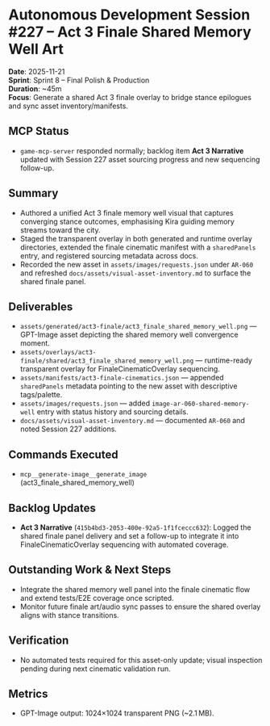 # Autonomous Development Session #227 – Act 3 Finale Shared Memory Well Art

**Date**: 2025-11-21  
**Sprint**: Sprint 8 – Final Polish & Production  
**Duration**: ~45m  
**Focus**: Generate a shared Act 3 finale overlay to bridge stance epilogues and sync asset inventory/manifests.

## MCP Status
- `game-mcp-server` responded normally; backlog item **Act 3 Narrative** updated with Session 227 asset sourcing progress and new sequencing follow-up.

## Summary
- Authored a unified Act 3 finale memory well visual that captures converging stance outcomes, emphasising Kira guiding memory streams toward the city.
- Staged the transparent overlay in both generated and runtime overlay directories, extended the finale cinematic manifest with a `sharedPanels` entry, and registered sourcing metadata across docs.
- Recorded the new asset in `assets/images/requests.json` under `AR-060` and refreshed `docs/assets/visual-asset-inventory.md` to surface the shared finale panel.

## Deliverables
- `assets/generated/act3-finale/act3_finale_shared_memory_well.png` — GPT-Image asset depicting the shared memory well convergence moment.
- `assets/overlays/act3-finale/shared/act3_finale_shared_memory_well.png` — runtime-ready transparent overlay for FinaleCinematicOverlay sequencing.
- `assets/manifests/act3-finale-cinematics.json` — appended `sharedPanels` metadata pointing to the new asset with descriptive tags/palette.
- `assets/images/requests.json` — added `image-ar-060-shared-memory-well` entry with status history and sourcing details.
- `docs/assets/visual-asset-inventory.md` — documented `AR-060` and noted Session 227 additions.

## Commands Executed
- `mcp__generate-image__generate_image` (act3_finale_shared_memory_well)

## Backlog Updates
- **Act 3 Narrative** (`415b4bd3-2053-400e-92a5-1f1fceccc632`): Logged the shared finale panel delivery and set a follow-up to integrate it into FinaleCinematicOverlay sequencing with automated coverage.

## Outstanding Work & Next Steps
- Integrate the shared memory well panel into the finale cinematic flow and extend tests/E2E coverage once scripted.
- Monitor future finale art/audio sync passes to ensure the shared overlay aligns with stance transitions.

## Verification
- No automated tests required for this asset-only update; visual inspection pending during next cinematic validation run.

## Metrics
- GPT-Image output: 1024×1024 transparent PNG (~2.1 MB).
